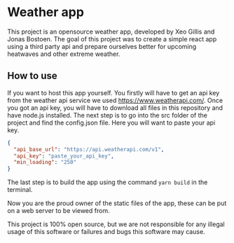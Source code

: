 # Weather app

This project is an opensource weather app, developed by Xeo Gillis and Jonas Bostoen. The goal of this project was to create a simple react app using a third party api and prepare ourselves better for upcoming heatwaves and other extreme weather. 

## How to use
If you want to host this app yourself. You firstly will have to get an api key from the weather api service we used https://www.weatherapi.com/. Once you got an api key, you will have to download all files in this repository and have node.js installed. The next step is to go into the src folder of the project and find the config.json file. Here you will want to paste your api key.


```json
{
  "api_base_url": "https://api.weatherapi.com/v1",
  "api_key": "paste_your_api_key",
  "min_loading": "250"
}
```

The last step is to build the app using the command `yarn build`  in the terminal.


Now you are the proud owner of the static files of the app, these can be put on a web server to be viewed from. 

This project is 100% open source, but we are not responsible for any illegal usage of this software or failures and bugs this software may cause. 